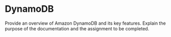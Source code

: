 # DynamoDB
Provide an overview of Amazon DynamoDB and its key features. Explain the purpose of the documentation and the assignment to be completed.
